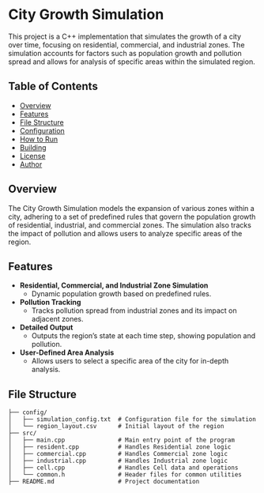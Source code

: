 # City Growth Simulation

This project is a C++ implementation that simulates the growth of a city over time, focusing on residential, commercial, and industrial zones. The simulation accounts for factors such as population growth and pollution spread and allows for analysis of specific areas within the simulated region.

## Table of Contents
- [Overview](#overview)
- [Features](#features)
- [File Structure](#file-structure)
- [Configuration](#configuration)
- [How to Run](#how-to-run)
- [Building](#building)
- [License](#license)
- [Author](#author)

## Overview
The City Growth Simulation models the expansion of various zones within a city, adhering to a set of predefined rules that govern the population growth of residential, industrial, and commercial zones. The simulation also tracks the impact of pollution and allows users to analyze specific areas of the region.

## Features
- **Residential, Commercial, and Industrial Zone Simulation**
  - Dynamic population growth based on predefined rules.
- **Pollution Tracking**
  - Tracks pollution spread from industrial zones and its impact on adjacent zones.
- **Detailed Output**
  - Outputs the region’s state at each time step, showing population and pollution.
- **User-Defined Area Analysis**
  - Allows users to select a specific area of the city for in-depth analysis.

## File Structure
```plaintext
├── config/
│   ├── simulation_config.txt  # Configuration file for the simulation
│   └── region_layout.csv      # Initial layout of the region
├── src/
│   ├── main.cpp               # Main entry point of the program
│   ├── resident.cpp           # Handles Residential zone logic
│   ├── commercial.cpp         # Handles Commercial zone logic
│   ├── industrial.cpp         # Handles Industrial zone logic
│   ├── cell.cpp               # Handles Cell data and operations
│   └── common.h               # Header files for common utilities
├── README.md                  # Project documentation
